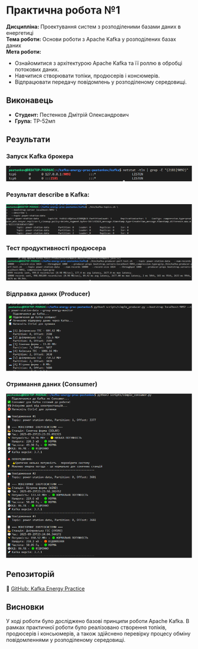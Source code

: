 # Практична робота №1  
**Дисципліна:** Проектування систем з розподіленими базами даних в енергетиці  
**Тема роботи:** Основи роботи з Apache Kafka у розподілених базах даних  
**Мета роботи:**
- Ознайомитися з архітектурою Apache Kafka та її роллю в обробці потокових даних.  
- Навчитися створювати топіки, продюсерів і консюмерів.  
- Відпрацювати передачу повідомлень у розподіленому середовищі. 
 
## Виконавець
- **Студент:** Пестенков Дмітрій Олександрович
- **Група:** ТР-52мп

## Результати

### Запуск Kafka брокера
<img src="Screenshot_1.png" alt="">

### Результат describe в Kafka:
<img src="Screenshot_2.png" alt="">

### Тест продуктивності продюсера
<img src="Screenshot_3.png" alt="">

### Відправка даних (Producer)
<img src="Screenshot_4.png" alt="">

### Отримання даних (Consumer)
<img src="Screenshot_5.png" alt="">

## Репозиторій
🔗 [GitHub: Kafka Energy Practice](https://github.com/mediano11/kafka-energy-prac)

## Висновки
У ході роботи було досліджено базові принципи роботи Apache Kafka.  В рамках практичної роботи було реалізовано створення топіків, продюсерів і консьюмерів, а також здійснено перевірку процесу обміну повідомленнями у розподіленому середовищі.